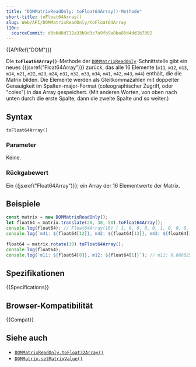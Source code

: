 ```yaml
---
title: "DOMMatrixReadOnly: toFloat64Array()-Methode"
short-title: toFloat64Array()
slug: Web/API/DOMMatrixReadOnly/toFloat64Array
l10n:
  sourceCommit: d0e6d8d712a33b9d3c7a9fb9a8ba85d4dd1b7002
---
```


{{APIRef("DOM")}}

Die **`toFloat64Array()`**-Methode der [`DOMMatrixReadOnly`](/de/docs/Web/API/DOMMatrixReadOnly)-Schnittstelle gibt ein neues {{jsxref("Float64Array")}} zurück, das alle 16 Elemente (`m11`, `m12`, `m13`, `m14`, `m21`, `m22`, `m23`, `m24`, `m31`, `m32`, `m33`, `m34`, `m41`, `m42`, `m43`, `m44`) enthält, die die Matrix bilden. Die Elemente werden als Gleitkommazahlen mit doppelter Genauigkeit im Spalten-major-Format (coleographischer Zugriff, oder "colex") in das Array gespeichert. (Mit anderen Worten, von oben nach unten durch die erste Spalte, dann die zweite Spalte und so weiter.)

## Syntax

```js-nolint
toFloat64Array()
```

### Parameter

Keine.

### Rückgabewert

Ein {{jsxref("Float64Array")}}; ein Array der 16 Elementwerte der Matrix.

## Beispiele

```js
const matrix = new DOMMatrixReadOnly();
let float64 = matrix.translate(20, 30, 50).toFloat64Array();
console.log(float64); // Float64Array(16) [ 1, 0, 0, 0, 0, 1, 0, 0, 0, 0, 1, 0, 20, 30, 0, 1 ] ]
console.log(`m41: ${float64[12]}, m42: ${float64[13]}, m43: ${float64[14]}`); // m41: 20, m42: 30, M44: 40

float64 = matrix.rotate(30).toFloat64Array();
console.log(float64);
console.log(`m11: ${float64[0]}, m12: ${float64[1]}`); // m11: 0.8660254037844387, m12: 0.49999999999999994
```

## Spezifikationen

{{Specifications}}

## Browser-Kompatibilität

{{Compat}}

## Siehe auch

- [`DOMMatrixReadOnly.toFloat32Array()`](/de/docs/Web/API/DOMMatrixReadOnly/toFloat32Array)
- [`DOMMatrix.setMatrixValue()`](/de/docs/Web/API/DOMMatrix/setMatrixValue)
